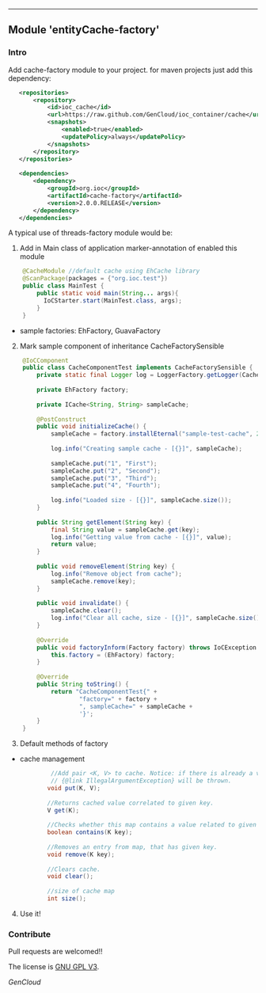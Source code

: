 ---

## Module 'entityCache-factory'

### Intro
Add cache-factory module to your project. for maven projects just add this dependency:
```xml
   <repositories>
       <repository>
           <id>ioc_cache</id>
           <url>https://raw.github.com/GenCloud/ioc_container/cache</url>
           <snapshots>
               <enabled>true</enabled>
               <updatePolicy>always</updatePolicy>
           </snapshots>
       </repository>
   </repositories>
    
   <dependencies>
       <dependency>
           <groupId>org.ioc</groupId>
           <artifactId>cache-factory</artifactId>
           <version>2.0.0.RELEASE</version>
       </dependency>
   </dependencies>
```
    
A typical use of threads-factory module would be:
1) Add in Main class of application marker-annotation of enabled this module
```java
    @CacheModule //default cache using EhCache library
    @ScanPackage(packages = {"org.ioc.test"})
    public class MainTest {
        public static void main(String... args){
          IoCStarter.start(MainTest.class, args);
        }
    }
```
* sample factories: EhFactory, GuavaFactory

2) Mark sample component of inheritance CacheFactorySensible
```java
    @IoCComponent
    public class CacheComponentTest implements CacheFactorySensible {
        private static final Logger log = LoggerFactory.getLogger(CacheComponentTest.class);
    
        private EhFactory factory;
    
        private ICache<String, String> sampleCache;
    
        @PostConstruct
        public void initializeCache() {
            sampleCache = factory.installEternal("sample-test-cache", 200);
    
            log.info("Creating sample cache - [{}]", sampleCache);
    
            sampleCache.put("1", "First");
            sampleCache.put("2", "Second");
            sampleCache.put("3", "Third");
            sampleCache.put("4", "Fourth");
    
            log.info("Loaded size - [{}]", sampleCache.size());
        }
    
        public String getElement(String key) {
            final String value = sampleCache.get(key);
            log.info("Getting value from cache - [{}]", value);
            return value;
        }
    
        public void removeElement(String key) {
            log.info("Remove object from cache");
            sampleCache.remove(key);
        }
    
        public void invalidate() {
            sampleCache.clear();
            log.info("Clear all cache, size - [{}]", sampleCache.size());
        }
    
        @Override
        public void factoryInform(Factory factory) throws IoCException {
            this.factory = (EhFactory) factory;
        }
    
        @Override
        public String toString() {
            return "CacheComponentTest{" +
                    "factory=" + factory +
                    ", sampleCache=" + sampleCache +
                    '}';
        }
    }
```
3) Default methods of factory
- cache management
```java
            //Add pair <K, V> to cache. Notice: if there is already a value with given id in map,
            // {@link IllegalArgumentException} will be thrown.
           void put(K, V);
       
           //Returns cached value correlated to given key.
           V get(K);
       
           //Checks whether this map contains a value related to given key.
           boolean contains(K key);
       
           //Removes an entry from map, that has given key.
           void remove(K key);
       
           //Clears cache.
           void clear();
       
           //size of cache map
           int size();
```
    
4) Use it!

### Contribute
Pull requests are welcomed!!

The license is [GNU GPL V3](https://www.gnu.org/licenses/gpl-3.0.html/).

_GenCloud_
